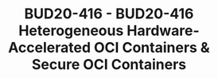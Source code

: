 ---
categories:
- BUD20
image:
  featured: 'true'
  path: https://static.linaro.org/connect/bud20/images/BUD20-416.png
session_id: BUD20-416
session_speakers:
- speaker_bio: Wes is a Principal Engineer for Xilinx, focused on systems engineering
    of heterogeneous platform architectures, mixed criticality, and embedded design.
    He joined Xilinx in 2018 after 15+ years of product design leadership in hardware,
    FPGA, and mixed software environments of embedded systems. Application focus has
    been real-time control systems for a variety of products including magnetic resonance
    imaging (MRI), computed tomography (CT), subsea controllers, and industrial control
    systems.
  speaker_company: ''
  speaker_image: http://avatars.sched.co/d/eb/10468714/avatar.jpg.320x320px.jpg?64e
  speaker_name: Wesley Skeffington
  speaker_position: Xilinx, Principal Engineer - Systems Design
  speaker_role: attendee, speaker
session_track: Other
tag: session
tags: Other
title: BUD20-416 - BUD20-416 Heterogeneous Hardware-Accelerated OCI Containers & Secure
  OCI Containers
---